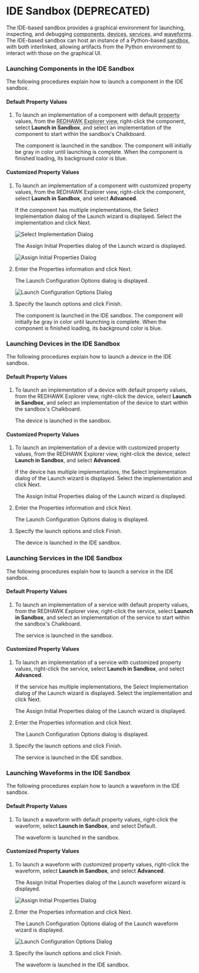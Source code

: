 # IDE Sandbox (DEPRECATED)

The IDE-based sandbox provides a graphical environment for launching, inspecting, and debugging <abbr title="See Glossary.">components</abbr>, <abbr title="See Glossary.">devices</abbr>, <abbr title="See Glossary.">services</abbr>, and <abbr title="See Glossary.">waveforms</abbr>. The IDE-based sandbox can host an instance of a Python-based <abbr title="See Glossary.">sandbox</abbr>, with both interlinked, allowing artifacts from the Python environment to interact with those on the graphical UI.

### Launching Components in the IDE Sandbox

The following procedures explain how to launch a component in the IDE sandbox.

#### Default Property Values

1.  To launch an implementation of a component with default <abbr title="See Glossary.">property</abbr> values, from the <abbr title="See Glossary.">REDHAWK Explorer view</abbr>, right-click the component, select **Launch in Sandbox**, and select an implementation of the component to start within the sandbox's Chalkboard.

    The component is launched in the sandbox. The component will initially be gray in color until launching is complete. When the component is finished loading, its background color is blue.

#### Customized Property Values

1.  To launch an implementation of a component with customized property values, from the REDHAWK Explorer view, right-click the component, select **Launch in Sandbox**, and select **Advanced**.

    If the component has multiple implementations, the Select Implementation dialog of the Launch wizard is displayed. Select the implementation and click Next.

    ![Select Implementation Dialog](img/SelectImplementationlaunch.png)

    The Assign Initial Properties dialog of the Launch wizard is displayed.

    ![Assign Initial Properties Dialog](img/AssignInitialProperties.png)

2.  Enter the Properties information and click Next.

    The Launch Configuration Options dialog is displayed.

    ![Launch Configuration Options Dialog](img/LaunchConfigurationOptions.png)

3.  Specify the launch options and click Finish.

    The component is launched in the IDE sandbox. The component will initially be gray in color until launching is complete. When the component is finished loading, its background color is blue.

### Launching Devices in the IDE Sandbox

The following procedures explain how to launch a device in the IDE sandbox.

#### Default Property Values

1.  To launch an implementation of a device with default property values, from the REDHAWK Explorer view, right-click the device, select **Launch in Sandbox**, and select an implementation of the device to start within the sandbox's Chalkboard.

    The device is launched in the sandbox.

#### Customized Property Values

1.  To launch an implementation of a device with customized property values, from the REDHAWK Explorer view, right-click the device, select **Launch in Sandbox**, and select **Advanced**.

    If the device has multiple implementations, the Select Implementation dialog of the Launch wizard is displayed. Select the implementation and click Next.

    The Assign Initial Properties dialog of the Launch wizard is displayed.

2.  Enter the Properties information and click Next.

    The Launch Configuration Options dialog is displayed.

3.  Specify the launch options and click Finish.

    The device is launched in the IDE sandbox.

### Launching Services in the IDE Sandbox

The following procedures explain how to launch a service in the IDE sandbox.

#### Default Property Values

1.  To launch an implementation of a service with default property values, from the REDHAWK Explorer view, right-click the service, select **Launch in Sandbox**, and select an implementation of the service to start within the sandbox's Chalkboard.

    The service is launched in the sandbox.

#### Customized Property Values

1.  To launch an implementation of a service with customized property values, right-click the service, select **Launch in Sandbox**, and select **Advanced**.

    If the service has multiple implementations, the Select Implementation dialog of the Launch wizard is displayed. Select the implementation and click Next.

    The Assign Initial Properties dialog of the Launch wizard is displayed.

2.  Enter the Properties information and click Next.

    The Launch Configuration Options dialog is displayed.

3.  Specify the launch options and click Finish.

    The service is launched in the IDE sandbox.

### Launching Waveforms in the IDE Sandbox

The following procedures explain how to launch a waveform in the IDE sandbox.

#### Default Property Values

1.  To launch a waveform with default property values, right-click the waveform, select **Launch in Sandbox**, and select Default.

    The waveform is launched in the sandbox.

#### Customized Property Values

1.  To launch a waveform with customized property values, right-click the waveform, select **Launch in Sandbox**, and select **Advanced**.

    The Assign Initial Properties dialog of the Launch waveform wizard is displayed.

    ![Assign Initial Properties Dialog](img/WaveformInitProp.png)

2.  Enter the Properties information and click Next.

    The Launch Configuration Options dialog of the Launch waveform wizard is displayed.

    ![Launch Configuration Options Dialog](img/WaveformLaunchConfigOptions.png)

3.  Specify the launch options and click Finish.

    The waveform is launched in the IDE sandbox.
